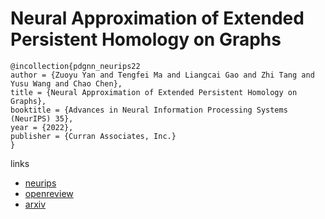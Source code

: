 # Neural Approximation of Extended Persistent Homology on Graphs

```
@incollection{pdgnn_neurips22
author = {Zuoyu Yan and Tengfei Ma and Liangcai Gao and Zhi Tang and Yusu Wang and Chao Chen},
title = {Neural Approximation of Extended Persistent Homology on Graphs},
booktitle = {Advances in Neural Information Processing Systems (NeurIPS) 35},
year = {2022},
publisher = {Curran Associates, Inc.}
}
```

links
- [neurips](https://nips.cc/Conferences/2022/Schedule?showEvent=54123)
- [openreview](https://openreview.net/forum?id=qwjrO7Rewqy)
- [arxiv](https://arxiv.org/abs/2201.12032)
